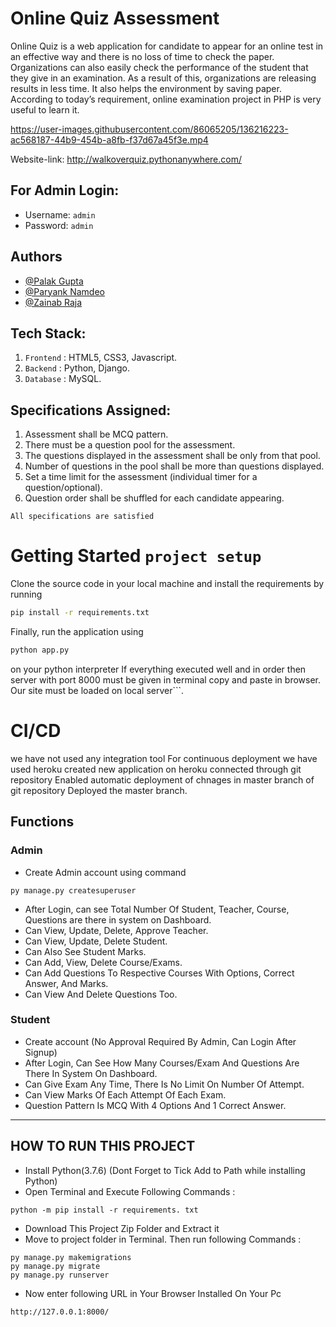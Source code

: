 # Online Quiz Assessment
Online Quiz is a web application for candidate to appear for an
 online test in an effective way and there is no loss of time to
 check the paper. Organizations can also easily check the performance
 of the student that they give in an examination. As a result of this,
 organizations are releasing results in less time. It also helps the
 environment by saving paper. According to today’s requirement,
 online examination project in PHP is very useful to learn it.

https://user-images.githubusercontent.com/86065205/136216223-ac568187-44b9-454b-a8fb-f37d67a45f3e.mp4

 Website-link: http://walkoverquiz.pythonanywhere.com/
 
## For Admin Login:
- Username: `admin`
- Password: `admin`
 
## Authors
- [@Palak Gupta](https://github.com/Palakgupta0908)
- [@Paryank Namdeo](https://github.com/Paryank0419)
- [@Zainab Raja](https://github.com/Zainabraja/)

## Tech Stack:
1. `Frontend` : HTML5, CSS3, Javascript.
2. `Backend` : Python, Django.
3. `Database` : MySQL.

## Specifications Assigned:
1. Assessment shall be MCQ pattern.
2. There must be a question pool for the assessment. 
3. The questions displayed in the assessment shall be only from that pool.
4. Number of questions in the pool shall be more than questions displayed.
5. Set a time limit for the assessment (individual timer for a question/optional).
6. Question order shall be shuffled for each candidate appearing.
```
All specifications are satisfied 
```
# Getting Started ```project setup```
Clone the source code in your local machine and install the requirements by running
```bash
pip install -r requirements.txt
```
Finally, run the application using
```bash
python app.py
```
on your python interpreter
If everything executed well and in order then server with port 8000 must be given in terminal copy and paste in browser. Our site must be loaded on local server```.
# CI/CD
we have not used any integration tool
For continuous deployment we have used heroku
created new application on heroku
connected through git repository
Enabled automatic deployment of chnages in master branch of git repository
Deployed the master branch.

## Functions
### Admin
- Create Admin account using command
```
py manage.py createsuperuser
```
- After Login, can see Total Number Of Student, Teacher, Course, Questions are there in system on Dashboard.
- Can View, Update, Delete, Approve Teacher.
- Can View, Update, Delete Student.
- Can Also See Student Marks.
- Can Add, View, Delete Course/Exams.
- Can Add Questions To Respective Courses With Options, Correct Answer, And Marks.
- Can View And Delete Questions Too.

### Student
- Create account (No Approval Required By Admin, Can Login After Signup)
- After Login, Can See How Many Courses/Exam And Questions Are There In System On Dashboard.
- Can Give Exam Any Time, There Is No Limit On Number Of Attempt.
- Can View Marks Of Each Attempt Of Each Exam.
- Question Pattern Is MCQ With 4 Options And 1 Correct Answer.
---

## HOW TO RUN THIS PROJECT
- Install Python(3.7.6) (Dont Forget to Tick Add to Path while installing Python)
- Open Terminal and Execute Following Commands :
```
python -m pip install -r requirements. txt
```
- Download This Project Zip Folder and Extract it
- Move to project folder in Terminal. Then run following Commands :
```
py manage.py makemigrations
py manage.py migrate
py manage.py runserver
```
- Now enter following URL in Your Browser Installed On Your Pc
```
http://127.0.0.1:8000/
```

